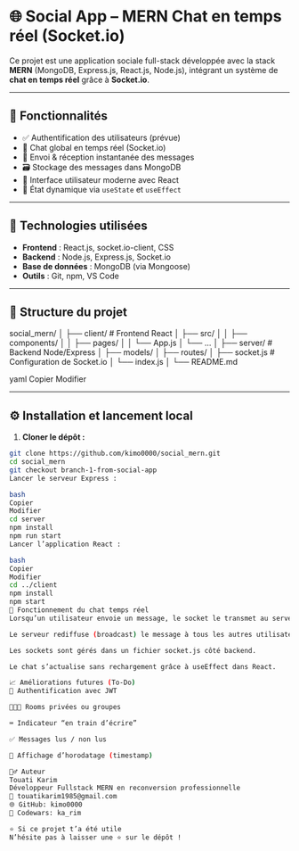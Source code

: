 # 🌐 Social App – MERN Chat en temps réel (Socket.io)

Ce projet est une application sociale full-stack développée avec la stack **MERN** (MongoDB, Express.js, React.js, Node.js), intégrant un système de **chat en temps réel** grâce à **Socket.io**.

---

## 🚀 Fonctionnalités

- ✅ Authentification des utilisateurs (prévue)
- 💬 Chat global en temps réel (Socket.io)
- 📩 Envoi & réception instantanée des messages
- 🗃️ Stockage des messages dans MongoDB
- 🎨 Interface utilisateur moderne avec React
- 🧠 État dynamique via `useState` et `useEffect`

---

## 🧰 Technologies utilisées

- **Frontend** : React.js, socket.io-client, CSS
- **Backend** : Node.js, Express.js, Socket.io
- **Base de données** : MongoDB (via Mongoose)
- **Outils** : Git, npm, VS Code

---

## 📁 Structure du projet

social_mern/
│
├── client/ # Frontend React
│ ├── src/
│ │ ├── components/
│ │ ├── pages/
│ │ └── App.js
│ └── ...
│
├── server/ # Backend Node/Express
│ ├── models/
│ ├── routes/
│ ├── socket.js # Configuration de Socket.io
│ └── index.js
│
└── README.md

yaml
Copier
Modifier

---

## ⚙️ Installation et lancement local

1. **Cloner le dépôt :**
```bash
git clone https://github.com/kimo0000/social_mern.git
cd social_mern
git checkout branch-1-from-social-app
Lancer le serveur Express :

bash
Copier
Modifier
cd server
npm install
npm run start
Lancer l’application React :

bash
Copier
Modifier
cd ../client
npm install
npm start
📌 Fonctionnement du chat temps réel
Lorsqu’un utilisateur envoie un message, le socket le transmet au serveur via socket.emit(...).

Le serveur rediffuse (broadcast) le message à tous les autres utilisateurs connectés.

Les sockets sont gérés dans un fichier socket.js côté backend.

Le chat s’actualise sans rechargement grâce à useEffect dans React.

📈 Améliorations futures (To-Do)
🔐 Authentification avec JWT

🧑‍🤝‍🧑 Rooms privées ou groupes

⌨️ Indicateur “en train d’écrire”

✅ Messages lus / non lus

📆 Affichage d’horodatage (timestamp)

🙋‍♂️ Auteur
Touati Karim
Développeur Fullstack MERN en reconversion professionnelle
📧 touatikarim1985@gmail.com
🌐 GitHub: kimo0000
🧠 Codewars: ka_rim

⭐️ Si ce projet t’a été utile
N’hésite pas à laisser une ⭐ sur le dépôt !